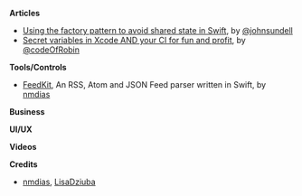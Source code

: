 **Articles**

* [Using the factory pattern to avoid shared state in Swift](https://www.swiftbysundell.com/posts/using-the-factory-pattern-to-avoid-shared-state-in-swift), by [@johnsundell](https://twitter.com/johnsundell)
* [Secret variables in Xcode AND your CI for fun and profit](https://medium.com/flawless-app-stories/secret-variables-in-xcode-and-your-ci-for-fun-and-profit-d387a50475d7), by [@codeOfRobin](https://twitter.com/codeOfRobin)

**Tools/Controls**

* [FeedKit](https://github.com/nmdias/FeedKit), An RSS, Atom and JSON Feed parser written in Swift, by [nmdias](https://github.com/nmdias)

**Business**

**UI/UX**

**Videos**

**Credits**

* [nmdias](https://github.com/nmdias), [LisaDziuba](https://github.com/LisaDziuba)
